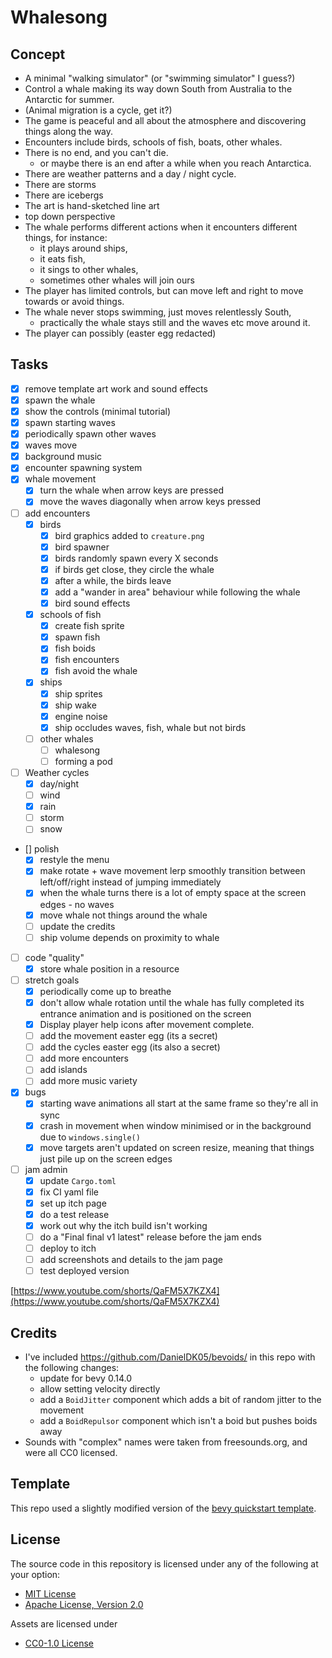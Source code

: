 # Whalesong

## Concept

- A minimal "walking simulator" (or "swimming simulator" I guess?)
- Control a whale making its way down South from Australia to the Antarctic for summer.
- (Animal migration is a cycle, get it?)
- The game is peaceful and all about the atmosphere and discovering things along the way.
- Encounters include birds, schools of fish, boats, other whales.
- There is no end, and you can't die.
  - or maybe there is an end after a while when you reach Antarctica.
- There are weather patterns and a day / night cycle. 
- There are storms
- There are icebergs
- The art is hand-sketched line art
- top down perspective
- The whale performs different actions when it encounters different things, for instance:
  - it plays around ships,
  - it eats fish,
  - it sings to other whales,
  - sometimes other whales will join ours
- The player has limited controls, but can move left and right to move towards or avoid things.
- The whale never stops swimming, just moves relentlessly South,
  - practically the whale stays still and the waves etc move around it.
- The player can possibly (easter egg redacted)


## Tasks

- [x] remove template art work and sound effects
- [x] spawn the whale
- [x] show the controls (minimal tutorial)
- [x] spawn starting waves
- [x] periodically spawn other waves
- [x] waves move
- [x] background music
- [x] encounter spawning system
- [x] whale movement
  - [x] turn the whale when arrow keys are pressed
  - [x] move the waves diagonally when arrow keys pressed
- [ ] add encounters
  - [x] birds
    - [x] bird graphics added to `creature.png`
    - [x] bird spawner
    - [x] birds randomly spawn every X seconds
    - [x] if birds get close, they circle the whale
    - [x] after a while, the birds leave
    - [x] add a "wander in area" behaviour while following the whale
    - [x] bird sound effects
  - [x] schools of fish
    - [x] create fish sprite
    - [x] spawn fish
    - [x] fish boids
    - [x] fish encounters
    - [x] fish avoid the whale
  - [x] ships
    - [x] ship sprites
    - [x] ship wake
    - [x] engine noise
    - [x] ship occludes waves, fish, whale but not birds
  - [ ] other whales
    - [ ] whalesong
    - [ ] forming a pod
- [ ] Weather cycles
  - [x] day/night
  - [ ] wind
  - [x] rain
  - [ ] storm
  - [ ] snow
- [] polish
  - [x] restyle the menu
  - [x] make rotate + wave movement lerp smoothly transition between left/off/right instead of jumping immediately
  - [x] when the whale turns there is a lot of empty space at the screen edges - no waves
  - [x] move whale not things around the whale
  - [ ] update the credits
  - [ ] ship volume depends on proximity to whale
- [ ] code "quality"
  - [x] store whale position in a resource
- [ ] stretch goals
  - [x] periodically come up to breathe
  - [x] don't allow whale rotation until the whale has fully completed its entrance animation and is positioned on the screen
  - [x] Display player help icons after movement complete.
  - [ ] add the movement easter egg (its a secret)
  - [ ] add the cycles easter egg (its also a secret)
  - [ ] add more encounters
  - [ ] add islands
  - [ ] add more music variety
- [x] bugs
  - [x] starting wave animations all start at the same frame so they're all in sync
  - [x] crash in movement when window minimised or in the background due to `windows.single()`
  - [x] move targets aren't updated on screen resize, meaning that things just pile up on the screen edges
- [ ] jam admin
  - [x] update `Cargo.toml`
  - [x] fix CI yaml file
  - [x] set up itch page
  - [x] do a test release
  - [x] work out why the itch build isn't working
  - [ ] do a "Final final v1 latest" release before the jam ends
  - [ ] deploy to itch
  - [ ] add screenshots and details to the jam page
  - [ ] test deployed version
  
[https://www.youtube.com/shorts/QaFM5X7KZX4](https://www.youtube.com/shorts/QaFM5X7KZX4)

## Credits

- I've included https://github.com/DanielDK05/bevoids/ in this repo with the following changes:
  - update for bevy 0.14.0
  - allow setting velocity directly
  - add a `BoidJitter` component which adds a bit of random jitter to the movement
  - add a `BoidRepulsor` component which isn't a boid but pushes boids away
- Sounds with "complex" names were taken from freesounds.org, and were all CC0 licensed.

## Template

This repo used a slightly modified version of the [bevy quickstart template](https://github.com/TheBevyFlock/bevy_quickstart/).

## License

The source code in this repository is licensed under any of the following at your option:

- [MIT License](./LICENSE-MIT.txt)
- [Apache License, Version 2.0](./LICENSE-Apache-2.0.txt)

Assets are licensed under

- [CC0-1.0 License](./LICENSE-CC0-1.0.txt)
